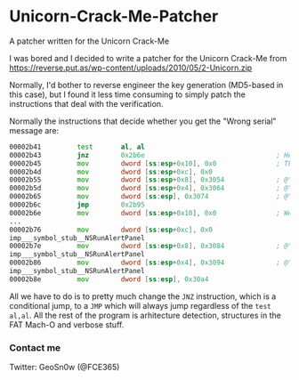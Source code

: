 # Unicorn-Crack-Me-Patcher
A patcher written for the Unicorn Crack-Me

I was bored and I decided to write a patcher for the Unicorn Crack-Me from https://reverse.put.as/wp-content/uploads/2010/05/2-Unicorn.zip

Normally, I'd bother to reverse engineer the key generation (MD5-based in this case), but I found it less time consuming to simply patch the instructions that deal with the verification.

Normally the instructions that decide whether you get the "Wrong serial" message are:
```asm
00002b41         test       al, al
00002b43         jnz        0x2b6e                                 ; Here's the conditional jump based on the previous comparison
00002b45         mov        dword [ss:esp+0x10], 0x0               ; The afore "JNZ" isn't executed so we go here and here's the Fail case
00002b4d         mov        dword [ss:esp+0xc], 0x0
00002b55         mov        dword [ss:esp+0x8], 0x3054             ; @"Try again"
00002b5d         mov        dword [ss:esp+0x4], 0x3064             ; @"The serial is not valid."
00002b65         mov        dword [ss:esp], 0x3074                 ; @"Error!"
00002b6c         jmp        0x2b95
00002b6e         mov        dword [ss:esp+0x10], 0x0               ; We're on the good scenario theritory
...
00002b76         mov        dword [ss:esp+0xc], 0x0               
imp___symbol_stub__NSRunAlertPanel
00002b7e         mov        dword [ss:esp+0x8], 0x3084             ; @"OK"
imp___symbol_stub__NSRunAlertPanel
00002b86         mov        dword [ss:esp+0x4], 0x3094             ; @"The serial is valid."
imp___symbol_stub__NSRunAlertPanel
00002b8e         mov        dword [ss:esp], 0x30a4
```
All we have to do is to pretty much change the `JNZ` instruction, which is a conditional jump, to a `JMP` which will always jump regardless of the `test al,al`.
All the rest of the program is arhitecture detection, structures in the FAT Mach-O and verbose stuff.

### Contact me
Twitter: GeoSn0w (@FCE365)
